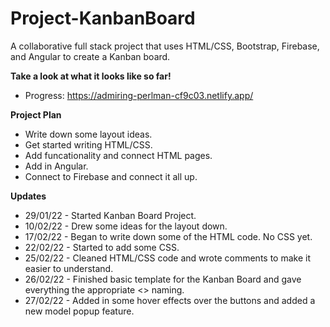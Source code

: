 # Project-KanbanBoard
A collaborative full stack project that uses HTML/CSS, Bootstrap, Firebase, and Angular to create a Kanban board.

**Take a look at what it looks like so far!**
* Progress: https://admiring-perlman-cf9c03.netlify.app/

**Project Plan**
* Write down some layout ideas.
* Get started writing HTML/CSS.
* Add funcationality and connect HTML pages.
* Add in Angular.
* Connect to Firebase and connect it all up.

**Updates**

* 29/01/22 - Started Kanban Board Project.
* 10/02/22 - Drew some ideas for the layout down.
* 17/02/22 - Began to write down some of the HTML code. No CSS yet.
* 22/02/22 - Started to add some CSS.
* 25/02/22 - Cleaned HTML/CSS code and wrote comments to make it easier to understand.
* 26/02/22 - Finished basic template for the Kanban Board and gave everything the appropriate <> naming.
* 27/02/22 - Added in some hover effects over the buttons and added a new model popup feature.

